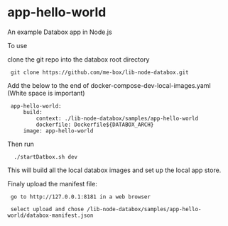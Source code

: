 # app-hello-world

An example Databox app in Node.js


To use 

clone the git repo into the databox root directory 


     git clone https://github.com/me-box/lib-node-databox.git

Add the below to the end of docker-compose-dev-local-images.yaml (White space is important)

     app-hello-world:
         build:
             context: ./lib-node-databox/samples/app-hello-world
             dockerfile: Dockerfile${DATABOX_ARCH}
         image: app-hello-world
         
 Then run 
 
      ./startDatbox.sh dev 
      
This will build all the local databox images and set up the local app store. 
 
Finaly upload the manifest file:
 
     go to http://127.0.0.1:8181 in a web browser
     
     select upload and chose /lib-node-databox/samples/app-hello-world/databox-manifest.json
     
     
 
   
